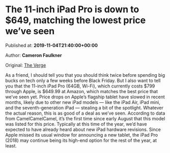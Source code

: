 
# The 11-inch iPad Pro is down to $649, matching the lowest price we’ve seen

Published at: **2019-11-04T21:40:00+00:00**

Author: **Cameron Faulkner**

Original: [The Verge](https://www.theverge.com/good-deals/2019/11/4/20948545/apple-ipad-pro-2018-64gb-deal-sale-amazon)

As a friend, I should tell you that you should think twice before spending big bucks on tech only a few weeks before Black Friday. But I also want to tell you that the 11-inch iPad Pro (64GB, Wi-Fi), which currently costs $799 through Apple, is $649.99 at Amazon, which matches the best price that we’ve seen yet.
Price drops on Apple’s flagship tablet have slowed in recent months, likely due to other new iPad models — like the iPad Air, iPad mini, and the seventh-generation iPad — stealing a bit of the spotlight. Whatever the actual reason, this is as good of a deal as we’ve seen. According to data from CamelCamelCamel, it’s the first time since early August that this model was listed for this price.
Typically at this time of the year, we’d have expected to have already heard about new iPad hardware revisions. Since Apple missed its usual window for announcing a new tablet, the iPad Pro (2018) may continue being its high-end option for the rest of the year, at least.

